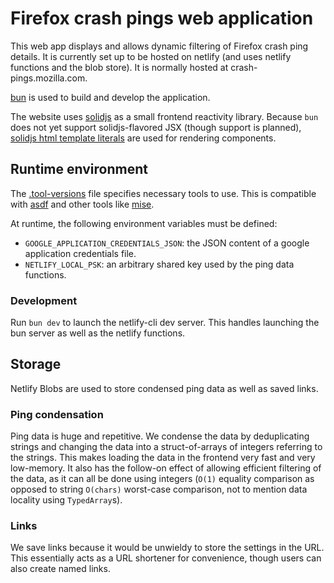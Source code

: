 # Firefox crash pings web application

This web app displays and allows dynamic filtering of Firefox crash ping details. It is currently
set up to be hosted on netlify (and uses netlify functions and the blob store). It is normally
hosted at crash-pings.mozilla.com.

[bun][] is used to build and develop the application.

The website uses [solidjs][] as a small frontend reactivity library. Because `bun` does not yet
support solidjs-flavored JSX (though support is planned), [solidjs html template
literals](https://github.com/solidjs/solid/tree/main/packages/solid/html) are used for rendering
components.

## Runtime environment
The [.tool-versions](.tool-versions) file specifies necessary tools to use. This is compatible with
[asdf](https://asdf-vm.com/) and other tools like [mise](https://mise.jdx.dev/).

At runtime, the following environment variables must be defined:
* `GOOGLE_APPLICATION_CREDENTIALS_JSON`: the JSON content of a google application credentials file.
* `NETLIFY_LOCAL_PSK`: an arbitrary shared key used by the ping data functions.

### Development
Run `bun dev` to launch the netlify-cli dev server. This handles launching the bun server as well as
the netlify functions.

## Storage
Netlify Blobs are used to store condensed ping data as well as saved links.

### Ping condensation
Ping data is huge and repetitive. We condense the data by deduplicating strings and changing the
data into a struct-of-arrays of integers referring to the strings. This makes loading the data in
the frontend very fast and very low-memory. It also has the follow-on effect of allowing efficient
filtering of the data, as it can all be done using integers (`O(1)` equality comparison as opposed
to string `O(chars)` worst-case comparison, not to mention data locality using `TypedArray`s).

### Links
We save links because it would be unwieldy to store the settings in the URL. This essentially acts
as a URL shortener for convenience, though users can also create named links.


[bun]: http://bun.sh
[solidjs]: https://solidjs.com
